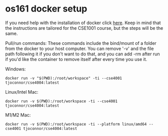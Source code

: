 # os161 docker setup

If you need help with the installation of docker click [here](https://github.com/FITSEC/docker_images/tree/main/cse1001_vnc/docker_help).
Keep in mind that the instructions are tailored for the CSE1001 course, but the steps will be the same. 

Pull/run commands:
These commands include the bind/mount of a folder from the docker to your host computer. You can remove '-v' and the file path following it if you don't want to do that, and you can add -rm after run if you'd like the container to remove itself after every time you use it.

Windows: 
```
docker run -v "$(PWD):/root/workspace" -ti --cse4001 tjoconnor/cse4004:latest
```

Linux/Intel Mac:
```
docker run -v $(PWD):/root/workspace -ti --cse4001 tjoconnor/cse4004:latest
```

M1/M2 Mac:
```
docker run -v $(PWD):/root/workspace -ti --platform linux/amd64 --cse4001 tjoconnor/cse4004:latest
```
